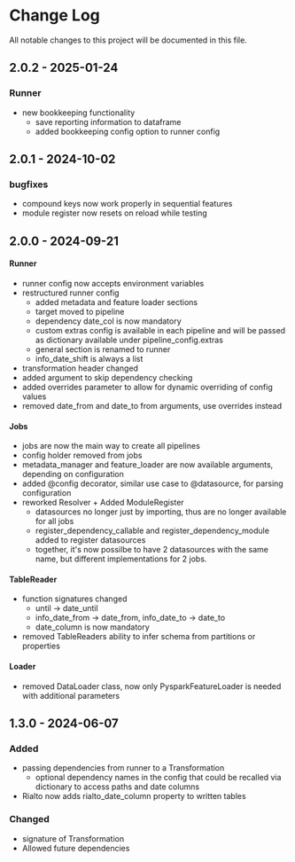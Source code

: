# Change Log
All notable changes to this project will be documented in this file.

## 2.0.2 - 2025-01-24
  ### Runner
  - new bookkeeping functionality
    - save reporting information to dataframe
    - added bookkeeping config option to runner config

## 2.0.1 - 2024-10-02
  ### bugfixes
   - compound keys now work properly in sequential features
   - module register now resets on reload while testing


## 2.0.0 - 2024-09-21
   #### Runner
   - runner config now accepts environment variables
   - restructured runner config
     - added metadata and feature loader sections
     - target moved to pipeline
     - dependency date_col is now mandatory
     - custom extras config is available in each pipeline and will be passed as dictionary available under pipeline_config.extras
     - general section is renamed to runner
     - info_date_shift is always a list
   - transformation header changed
   - added argument to skip dependency checking
   - added overrides parameter to allow for dynamic overriding of config values
   - removed date_from and date_to from arguments, use overrides instead
   #### Jobs
   - jobs are now the main way to create all pipelines
   - config holder removed from jobs
   - metadata_manager and feature_loader are now available arguments, depending on configuration
   - added @config decorator, similar use case to @datasource, for parsing configuration
   - reworked Resolver + Added ModuleRegister
     - datasources no longer just by importing, thus are no longer available for all jobs
     - register_dependency_callable and register_dependency_module added to register datasources
     - together, it's now possilbe to have 2 datasources with the same name, but different implementations for 2 jobs.
   #### TableReader
   - function signatures changed
     - until -> date_until
     - info_date_from -> date_from, info_date_to -> date_to
     - date_column is now mandatory
   - removed TableReaders ability to infer schema from partitions or properties
   #### Loader
   - removed DataLoader class, now only PysparkFeatureLoader is needed with additional parameters

## 1.3.0 - 2024-06-07


### Added
 - passing dependencies from runner to a Transformation
   - optional dependency names in the config that could be recalled via dictionary to access paths and date columns
 - Rialto now adds rialto_date_column property to written tables

### Changed
- signature of Transformation
- Allowed future dependencies

[//]: # (### Fixed)
